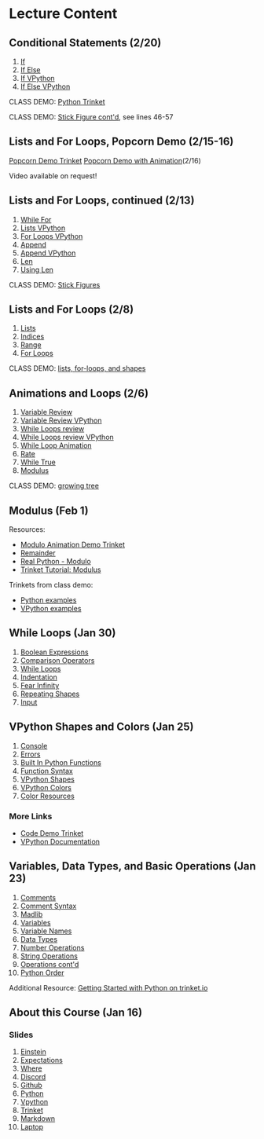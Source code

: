 # Lecture Content

## Conditional Statements (2/20) 

1. [If](/conditionals/01_if.md)
2. [If Else](/conditionals/02_ifElse.md)
3. [If VPython](/conditionals/03_ifVPython.md)
4. [If Else VPython](/conditionals/04_ifElseVPython.md)

CLASS DEMO: [Python Trinket](https://trinket.io/python/27fd7caca4)

CLASS DEMO: [Stick Figure cont'd](https://trinket.io/glowscript/4c8f84094e), see lines 46-57

## Lists and For Loops, Popcorn Demo (2/15-16)

[Popcorn Demo Trinket](https://trinket.io/glowscript/36177a7e88)
[Popcorn Demo with Animation](https://trinket.io/glowscript/ec298badd2)(2/16)

Video available on request! 

## Lists and For Loops, continued (2/13) 

1. [While For](/lists-for-loops-contd/01_whileFor.md)
2. [Lists VPython](/lists-for-loops-contd/02_listsVpython.md)
3. [For Loops VPython](/lists-for-loops-contd/03_forLoopsVPython.md)
4. [Append](/lists-for-loops-contd/04_append.md)
5. [Append VPython](/lists-for-loops-contd/05_appendVPython.md)
6. [Len](/lists-for-loops-contd/06_len.md)
7. [Using Len](/lists-for-loops-contd/07_usingLen.md)

CLASS DEMO: [Stick Figures](https://trinket.io/glowscript/4c8f84094e)

## Lists and For Loops (2/8)

1. [Lists](/lists-for-loops/01_lists.md)
2. [Indices](/lists-for-loops/02_indices.md)
3. [Range](/lists-for-loops/03_range.md)
4. [For Loops](/lists-for-loops/04_forLoops.md)

CLASS DEMO: [lists, for-loops, and shapes](https://trinket.io/glowscript/450e4956a4)

## Animations and Loops (2/6)

1.  [Variable Review](/while-true/01_variableReview.md)
2.  [Variable Review VPython](/while-true/02_variableReviewVpython.md)
3.  [While Loops review](/while-true/03_whileLoopsReview.md)
4.  [While Loops review VPython](/while-true/04_whileLoopsReview.md)
5.  [While Loop Animation](/while-true/05_whileLoopAnimation.md)
6.  [Rate](/while-true/06_rate.md)
7.  [While True](/while-true/07_whileTrue.md)
8.  [Modulus](/while-true/08_modulus.md)

CLASS DEMO: [growing tree](https://trinket.io/glowscript/d7c51a9ca7)

## Modulus (Feb 1)

Resources:

- [Modulo Animation Demo Trinket](https://trinket.io/glowscript/8a404108c7)
- [Remainder](https://mathworld.wolfram.com/Remainder.html)
- [Real Python - Modulo](https://realpython.com/python-modulo-operator/)
- [Trinket Tutorial: Modulus](https://learnpython.trinket.io/learn-python-part-1-numbers#/numbers/modulus)

Trinkets from class demo:

- [Python examples](https://trinket.io/python/2312a3b810)
- [VPython examples](https://trinket.io/glowscript/de090984b7)

## While Loops (Jan 30)

1.  [Boolean Expressions](/while-loops/01_booleanExpressions.md)
2.  [Comparison Operators](/while-loops/02_comparisonOperators.md)
3.  [While Loops](/while-loops/03_whileLoops.md)
4.  [Indentation](/while-loops/04_indentation.md)
5.  [Fear Infinity](/while-loops/05_fearInfinity.md)
6.  [Repeating Shapes](/while-loops/06_repeatingShapes.md)
7.  [Input](/while-loops/07_input.md)

## VPython Shapes and Colors (Jan 25)

1.  [Console](/vpython-shapes-and-colors/01_console.md)
2.  [Errors](/vpython-shapes-and-colors/02_errors.md)
3.  [Built In Python Functions](/vpython-shapes-and-colors/03_builtInPythonFunctions.md)
4.  [Function Syntax](/vpython-shapes-and-colors/04_functionSyntax.md)
5.  [VPython Shapes](/vpython-shapes-and-colors/05_vpythonShapes.md)
6.  [VPython Colors](/vpython-shapes-and-colors/06_vpythonColors.md)
7.  [Color Resources](/vpython-shapes-and-colors/07_colorResources.md)

### More Links

- [Code Demo Trinket](https://trinket.io/glowscript/a280273975)
- [VPython Documentation](https://www.glowscript.org/docs/VPythonDocs/index.html)

## Variables, Data Types, and Basic Operations (Jan 23)

1.  [Comments](/variables-data-types-operations/01_comments.md)
2.  [Comment Syntax](/variables-data-types-operations/02_commentSyntax.md)
3.  [Madlib](/variables-data-types-operations/03_madlib.md)
4.  [Variables](/variables-data-types-operations/04_variables.md)
5.  [Variable Names](/variables-data-types-operations/05_variableNames.md)
6.  [Data Types](/variables-data-types-operations/06_dataTypes.md)
7.  [Number Operations](/variables-data-types-operations/07_numberOperations.md)
8.  [String Operations](/variables-data-types-operations/08_stringOperations.md)
9.  [Operations cont'd](/variables-data-types-operations/09_asteriskStrNum.md)
10. [Python Order](/variables-data-types-operations/10_pythonOrder.md)

Additional Resource: [Getting Started with Python on trinket.io](https://docs.trinket.io/getting-started-with-python#/welcome/where-we-ll-go)

## About this Course (Jan 16)

### Slides

1.  [Einstein](/about-100/01_einstein.md)
2.  [Expectations](/about-100/02_expectations.md)
3.  [Where](/about-100/03_where.md)
4.  [Discord](/about-100/04_discord.md)
5.  [Github](/about-100/05_github.md)
6.  [Python](/about-100/06_python.md)
7.  [Vpython](/about-100/07_vpython.md)
8.  [Trinket](/about-100/08_trinket.md)
9.  [Markdown](/about-100/09_markdown.md)
10. [Laptop](/about-100/10_laptop.md)




